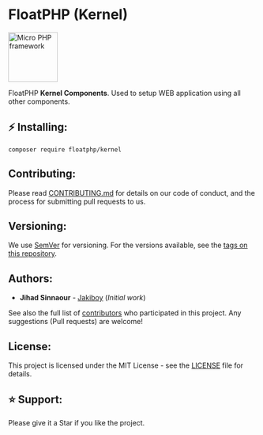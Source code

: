 # FloatPHP (Kernel)

<img src="https://floatphp.com/assets/img/floatphp.png" width="100" alt="Micro PHP framework">

FloatPHP **Kernel Components**.
Used to setup WEB application using all other components.

## ⚡ Installing:

```
composer require floatphp/kernel
```

## Contributing:

Please read [CONTRIBUTING.md](https://github.com/floatphp/Kernel/blob/master/CONTRIBUTING.md) for details on our code of conduct, and the process for submitting pull requests to us.

## Versioning:

We use [SemVer](http://semver.org/) for versioning. For the versions available, see the [tags on this repository](https://github.com/floatphp/Kernel/tags). 

## Authors:

* **Jihad Sinnaour** - [Jakiboy](https://github.com/Jakiboy) (*Initial work*)

See also the full list of [contributors](https://github.com/floatphp/Kernel/contributors) who participated in this project. Any suggestions (Pull requests) are welcome!

## License:

This project is licensed under the MIT License - see the [LICENSE](https://github.com/floatphp/Kernel/blob/master/LICENSE) file for details.

## ⭐ Support:

Please give it a Star if you like the project.